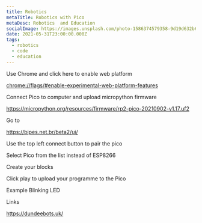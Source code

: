 ```yaml
---
title: Robotics
metaTitle: Robotics with Pico
metaDesc: Robotics  and Education
socialImage: https://images.unsplash.com/photo-1586374579358-9d19d632b6df?ixid=MnwxMjA3fDB8MHxzZWFyY2h8MzB8fHJvYm90aWN8ZW58MHx8MHx8&ixlib=rb-1.2.1&w=1000&q=80
date: 2021-05-31T23:00:00.000Z
tags:
  - robotics
  - code
  - education
---
```

Use Chrome and click here to enable web platform

<chrome://flags/#enable-experimental-web-platform-features>

Connect Pico to computer and upload micropython firmware

<https://micropython.org/resources/firmware/rp2-pico-20210902-v1.17.uf2>

Go to 

<https://bipes.net.br/beta2/ui/>

Use the top left connect button to pair the pico

Select Pico from the list instead of ESP8266

Create your blocks

Click play to upload your programme to the Pico

Example Blinking LED





Links

<https://dundeebots.uk/>